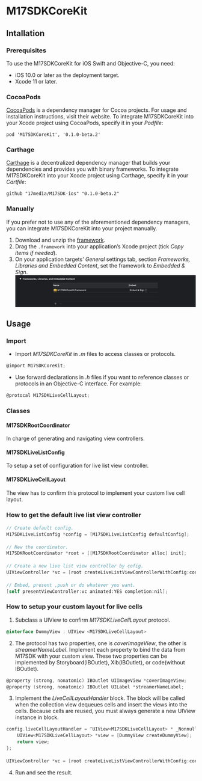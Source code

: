 # M17SDKCoreKit

## Intallation
### Prerequisites
To use the M17SDKCoreKit for iOS Swift and Objective-C, you need:
- iOS 10.0 or later as the deployment target.
- Xcode 11 or later.

### CocoaPods
[CocoaPods](https://cocoapods.org/) is a dependency manager for Cocoa projects. For usage and installation instructions, visit their website. To integrate M17SDKCoreKit into your Xcode project using CocoaPods, specify it in your _Podfile_:

    
    pod 'M17SDKCoreKit', '0.1.0-beta.2'
    

### Carthage
[Carthage](https://github.com/Carthage/Carthage) is a decentralized dependency manager that builds your dependencies and provides you with binary frameworks. To integrate M17SDKCoreKit into your Xcode project using Carthage, specify it in your _Cartfile_:

    
    github "17media/M17SDK-ios" "0.1.0-beta.2"
    
	
### Manually
If you prefer not to use any of the aforementioned dependency managers, you can integrate M17SDKCoreKit into your project manually.
1. Download and unzip the [framework](https://github.com/17media/M17SDK-ios/releases).
1. Drag the `.framework` into your application’s Xcode project (tick _Copy items if needed_).
1. On your application targets’ _General_ settings tab, section _Frameworks, Libraries and Embedded Content_, set the framework to _Embedded & Sign_.
![Image](https://github.com/17media/M17SDK-ios/blob/master/embed-framework-into-project.png)

## Usage
### Import
- Import _M17SDKCoreKit_ in _.m_ files to access classes or protocols.

```objective-c
@import M17SDKCoreKit;
```

- Use forward declarations in _.h_ files if you want to reference classes or protocols in an Objective-C interface. For example:

```objective-c
@protocal M17SDKLiveCellLayout;
```

### Classes
#### M17SDKRootCoordinator
In charge of generating and navigating view controllers.

#### M17SDKLiveListConfig
To setup a set of configuration for live list view controller.

#### M17SDKLiveCellLayout
The view has to confirm this protocol to implement your custom live cell layout.

### How to get the default live list view controller

```objective-c
// Create default config.
M17SDKLiveListConfig *config = [M17SDKLiveListConfig defaultConfig];

// New the coordinator.
M17SDKRootCoordinator *root = [[M17SDKRootCoordinator alloc] init];

// Create a new live list view controller by cofig.
UIViewController *vc = [root createLiveListViewControllerWithConfig:config];

// Embed, present ,push or do whatever you want.
[self presentViewController:vc animated:YES completion:nil];
```
    
### How to setup your custom layout for live cells
1. Subclass a UIView to confirm _M17SDKLiveCellLayout_ protocol.

```objective-c
@interface DummyView : UIView <M17SDKLiveCellLayout>
```
    
2. The protocol has two properties, one is _coverImageView_, the other is _streamerNameLabel_. Implement each property to bind the data from M17SDK with your custom view. These two properties can be implemented by Storyboard(IBOutlet), Xib(IBOutlet), or code(without IBOutlet).

```objective-c
@property (strong, nonatomic) IBOutlet UIImageView *coverImageView;
@property (strong, nonatomic) IBOutlet UILabel *streamerNameLabel;
```
    
3. Implement the _LiveCellLayoutHandler_ block. The block will be called when the collection view dequeues cells and insert the views into the cells. Because cells are reused, you must always generate a new UIView<M17SDKLiveCellLayout> instance in block.
    
```objective-c
config.liveCellLayoutHandler = ^UIView<M17SDKLiveCellLayout> * _Nonnull{
	UIView<M17SDKLiveCellLayout> *view = [DummyView createDummyView];
	return view;
};

UIViewController *vc = [root createLiveListViewControllerWithConfig:config];
```
    
4. Run and see the result.
